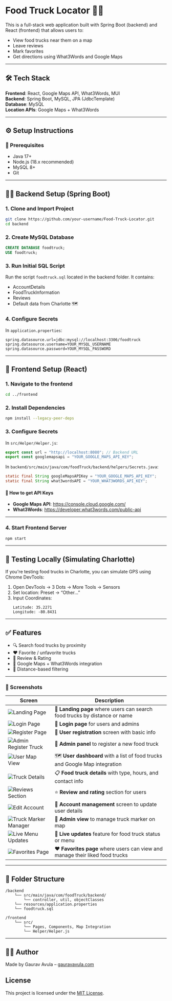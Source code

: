 
# Food Truck Locator 🍔🚚

This is a full-stack web application built with Spring Boot (backend) and React (frontend) that allows users to:
- View food trucks near them on a map
- Leave reviews
- Mark favorites
- Get directions using What3Words and Google Maps

---

## 🛠️ Tech Stack

**Frontend**: React, Google Maps API, What3Words, MUI  
**Backend**: Spring Boot, MySQL, JPA (JdbcTemplate)  
**Database**: MySQL  
**Location APIs**: Google Maps + What3Words

---

## ⚙️ Setup Instructions

### 📌 Prerequisites
- Java 17+
- Node.js (18.x recommended)
- MySQL 8+
- Git

---

## 🧑‍🍳 Backend Setup (Spring Boot)

### 1. Clone and Import Project
```bash
git clone https://github.com/your-username/Food-Truck-Locator.git
cd backend
```

### 2. Create MySQL Database
```sql
CREATE DATABASE foodtruck;
USE foodtruck;
```

### 3. Run Initial SQL Script
Run the script `foodtruck.sql` located in the backend folder.
It contains:
- AccountDetails
- FoodTruckInformation
- Reviews
- Default data from Charlotte 🗺️

### 4. Configure Secrets

In `application.properties`:
```properties
spring.datasource.url=jdbc:mysql://localhost:3306/foodtruck
spring.datasource.username=YOUR_MYSQL_USERNAME
spring.datasource.password=YOUR_MYSQL_PASSWORD
```

---

## 🎨 Frontend Setup (React)

### 1. Navigate to the frontend
```bash
cd ../frontend
```

### 2. Install Dependencies
```bash
npm install --legacy-peer-deps
```

### 3. Configure Secrets

In `src/Helper/Helper.js`:
```js
export const url = "http://localhost:8080"; // Backend URL
export const googlemapsapi = "YOUR_GOOGLE_MAPS_API_KEY";
```

In `backend/src/main/java/com/foodTruck/backend/helpers/Secrets.java`:
```java
static final String googleMapsAPIKey = "YOUR_GOOGLE_MAPS_API_KEY";
static final String what3wordsAPI = "YOUR_WHAT3WORDS_API_KEY";
```

#### 🔑 How to get API Keys

- **Google Maps API**: https://console.cloud.google.com/
- **What3Words**: https://developer.what3words.com/public-api

---

### 4. Start Frontend Server
```bash
npm start
```

---

## 🧪 Testing Locally (Simulating Charlotte)

If you're testing food trucks in Charlotte, you can simulate GPS using Chrome DevTools:

1. Open DevTools → 3 Dots → More Tools → Sensors
2. Set location: Preset → “Other…”
3. Input Coordinates:
   ```
   Latitude: 35.2271
   Longitude: -80.8431
   ```

---

## ✅ Features

- 🔍 Search food trucks by proximity
- ❤️ Favorite / unfavorite trucks
- 💬 Review & Rating
- 📍 Google Maps + What3Words integration
- 🧭 Distance-based filtering

---

### 📸 Screenshots

| Screen | Description |
|--------|-------------|
| ![Landing Page](screenshots/Screenshot-1.jpeg) | 🧭 **Landing page** where users can search food trucks by distance or name |
| ![Login Page](screenshots/Screenshot-2.jpeg) | 🔐 **Login page** for users and admins |
| ![Register Page](screenshots/Screenshot-3.jpeg) | 📝 **User registration** screen with basic info |
| ![Admin Register Truck](screenshots/Screenshot-4.jpeg) | 🧾 **Admin panel** to register a new food truck |
| ![User Map View](screenshots/Screenshot-5.jpeg) | 🗺️ **User dashboard** with a list of food trucks and Google Map integration |
| ![Truck Details](screenshots/Screenshot-6.jpeg) | 📋 **Food truck details** with type, hours, and contact info |
| ![Reviews Section](screenshots/Screenshot-7.jpeg) | ⭐ **Review and rating** section for users |
| ![Edit Account](screenshots/Screenshot-8.jpeg) | 🔄 **Account management** screen to update user details |
| ![Truck Marker Manager](screenshots/Screenshot-9.jpeg) | 📍 **Admin view** to manage truck marker on map |
| ![Live Menu Updates](screenshots/Screenshot-10.jpeg) | 🧾 **Live updates** feature for food truck status or menu |
| ![Favorites Page](screenshots/Screenshot-11.jpeg) | ❤️ **Favorites page** where users can view and manage their liked food trucks |


---

## 📁 Folder Structure

```
/backend
    └── src/main/java/com/foodTruck/backend/
        └── controller, util, objectClasses
    └── resources/application.properties
    └── foodtruck.sql

/frontend
    └── src/
        └── Pages, Components, Map Integration
        └── Helper/Helper.js
```

---

## 🙋‍♂️ Author
Made by Gaurav Avula – [gauravavula.com](http://gauravavula.com)

## License

This project is licensed under the [MIT License](LICENSE).